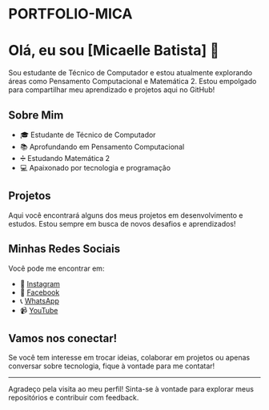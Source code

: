 # PORTFOLIO-MICA
# Olá, eu sou [Micaelle Batista] 👋

Sou estudante de Técnico de Computador e estou atualmente explorando áreas como Pensamento Computacional e Matemática 2. Estou empolgado para compartilhar meu aprendizado e projetos aqui no GitHub!

## Sobre Mim

- 🎓 Estudante de Técnico de Computador
- 📚 Aprofundando em Pensamento Computacional
- ➗ Estudando Matemática 2
- 💻 Apaixonado por tecnologia e programação

## Projetos

Aqui você encontrará alguns dos meus projetos em desenvolvimento e estudos. Estou sempre em busca de novos desafios e aprendizados!

## Minhas Redes Sociais

Você pode me encontrar em:

- 📸 [Instagram](https://www.instagram.com/seu_perfil)
- 📘 [Facebook](https://www.facebook.com/seu_perfil)
- 📞 [WhatsApp](https://wa.me/seu_numero)
- 📹 [YouTube](https://www.youtube.com/c/seu_canal)

## Vamos nos conectar!

Se você tem interesse em trocar ideias, colaborar em projetos ou apenas conversar sobre tecnologia, fique à vontade para me contatar!

---

Agradeço pela visita ao meu perfil! Sinta-se à vontade para explorar meus repositórios e contribuir com feedback.
